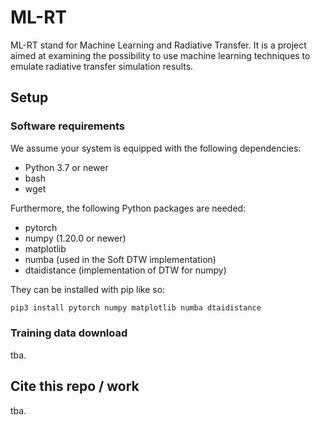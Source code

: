 # ML-RT
ML-RT stand for Machine Learning and Radiative Transfer. It is a project aimed at examining the possibility to use 
machine learning techniques to emulate radiative transfer simulation results.



## Setup

### Software requirements

We assume your system is equipped with the following dependencies:

* Python 3.7 or newer
* bash
* wget

Furthermore, the following Python packages are needed:

* pytorch
* numpy (1.20.0 or newer)
* matplotlib
* numba (used in the Soft DTW implementation)
* dtaidistance (implementation of DTW for numpy)


They can be installed with pip like so:
```bash
pip3 install pytorch numpy matplotlib numba dtaidistance
```

### Training data download

tba.

## Cite this repo / work
tba.
